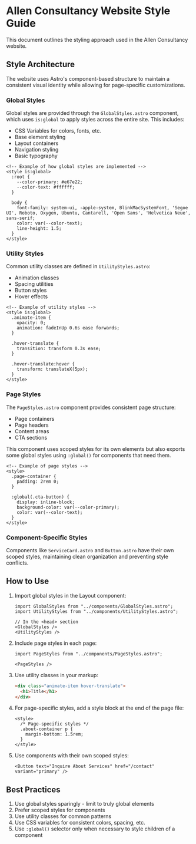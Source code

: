 # Allen Consultancy Website Style Guide

This document outlines the styling approach used in the Allen Consultancy website.

## Style Architecture

The website uses Astro's component-based structure to maintain a consistent visual identity while allowing for page-specific customizations.

### Global Styles

Global styles are provided through the `GlobalStyles.astro` component, which uses `is:global` to apply styles across the entire site. This includes:

- CSS Variables for colors, fonts, etc.
- Base element styling
- Layout containers
- Navigation styling
- Basic typography

```astro
<!-- Example of how global styles are implemented -->
<style is:global>
  :root {
    --color-primary: #e67e22;
    --color-text: #ffffff;
  }
  
  body {
    font-family: system-ui, -apple-system, BlinkMacSystemFont, 'Segoe UI', Roboto, Oxygen, Ubuntu, Cantarell, 'Open Sans', 'Helvetica Neue', sans-serif;
    color: var(--color-text);
    line-height: 1.5;
  }
</style>
```

### Utility Styles

Common utility classes are defined in `UtilityStyles.astro`:

- Animation classes
- Spacing utilities
- Button styles
- Hover effects

```astro
<!-- Example of utility styles -->
<style is:global>
  .animate-item {
    opacity: 0;
    animation: fadeInUp 0.6s ease forwards;
  }
  
  .hover-translate {
    transition: transform 0.3s ease;
  }
  
  .hover-translate:hover {
    transform: translateX(5px);
  }
</style>
```

### Page Styles

The `PageStyles.astro` component provides consistent page structure:

- Page containers
- Page headers
- Content areas
- CTA sections

This component uses scoped styles for its own elements but also exports some global styles using `:global()` for components that need them.

```astro
<!-- Example of page styles -->
<style>
  .page-container {
    padding: 2rem 0;
  }

  :global(.cta-button) {
    display: inline-block;
    background-color: var(--color-primary);
    color: var(--color-text);
  }
</style>
```

### Component-Specific Styles

Components like `ServiceCard.astro` and `Button.astro` have their own scoped styles, maintaining clean organization and preventing style conflicts.

## How to Use

1. Import global styles in the Layout component:
   ```astro
   import GlobalStyles from "../components/GlobalStyles.astro";
   import UtilityStyles from "../components/UtilityStyles.astro";
   
   // In the <head> section
   <GlobalStyles />
   <UtilityStyles />
   ```

2. Include page styles in each page:
   ```astro
   import PageStyles from "../components/PageStyles.astro";
   
   <PageStyles />
   ```

3. Use utility classes in your markup:
   ```html
   <div class="animate-item hover-translate">
     <h1>Title</h1>
   </div>
   ```

4. For page-specific styles, add a style block at the end of the page file:
   ```astro
   <style>
     /* Page-specific styles */
     .about-container p {
       margin-bottom: 1.5rem;
     }
   </style>
   ```

5. Use components with their own scoped styles:
   ```astro
   <Button text="Inquire About Services" href="/contact" variant="primary" />
   ```

## Best Practices

1. Use global styles sparingly - limit to truly global elements
2. Prefer scoped styles for components
3. Use utility classes for common patterns
4. Use CSS variables for consistent colors, spacing, etc.
5. Use `:global()` selector only when necessary to style children of a component
